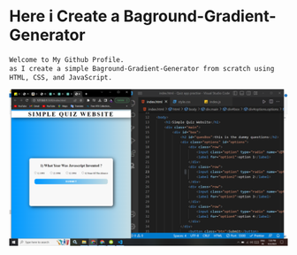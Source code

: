 
# Here i Create a Baground-Gradient-Generator

```
Welcome to My Github Profile.
as I create a simple Baground-Gradient-Generator from scratch using HTML, CSS, and JavaScript.
```
![image](https://github.com/ParagUnhale1998/Quiz_App/blob/main/Thumbnail.png)
